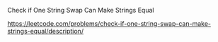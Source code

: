 
Check if One String Swap Can Make Strings Equal

https://leetcode.com/problems/check-if-one-string-swap-can-make-strings-equal/description/
